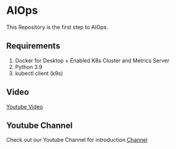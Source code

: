 # AIOps
This Repository is the first step to AIOps.

## Requirements
1. Docker for Desktop + Enabled K8s Cluster and Metrics Server
2. Python 3.9
3. kubectl client (k9s)

## Video
[Youtube Video](https://www.youtube.com/@AIBOOSTYTX)

## Youtube Channel
Check out our Youtube Channel for introduction [Channel](https://www.youtube.com/@AIBOOSTYTX)
